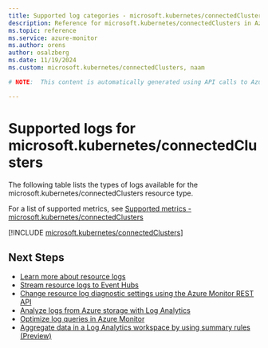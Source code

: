 ```yaml
---
title: Supported log categories - microsoft.kubernetes/connectedClusters
description: Reference for microsoft.kubernetes/connectedClusters in Azure Monitor Logs.
ms.topic: reference
ms.service: azure-monitor
ms.author: orens
author: osalzberg
ms.date: 11/19/2024
ms.custom: microsoft.kubernetes/connectedClusters, naam

# NOTE:  This content is automatically generated using API calls to Azure. Any edits made on these files will be overwritten in the next run of the script. 

---
```





# Supported logs for microsoft.kubernetes/connectedClusters  
The following table lists the types of logs available for the microsoft.kubernetes/connectedClusters resource type.
  
  
  
For a list of supported metrics, see [Supported metrics - microsoft.kubernetes/connectedClusters](../supported-metrics/microsoft-kubernetes-connectedclusters-metrics.md)  
  

  
[!INCLUDE [microsoft.kubernetes/connectedClusters](~/reusable-content/ce-skilling/azure/includes/azure-monitor/reference/logs/microsoft-kubernetes-connectedclusters-logs-include.md)]  
  

## Next Steps

* [Learn more about resource logs](/azure/azure-monitor/essentials/platform-logs-overview)
* [Stream resource logs to Event Hubs](/azure/azure-monitor/essentials/resource-logs#send-to-azure-event-hubs)
* [Change resource log diagnostic settings using the Azure Monitor REST API](/rest/api/monitor/diagnosticsettings)
* [Analyze logs from Azure storage with Log Analytics](/azure/azure-monitor/essentials/resource-logs#send-to-log-analytics-workspace)
* [Optimize log queries in Azure Monitor](/azure/azure-monitor/logs/query-optimization)
* [Aggregate data in a Log Analytics workspace by using summary rules (Preview)](/azure/azure-monitor/logs/summary-rules)